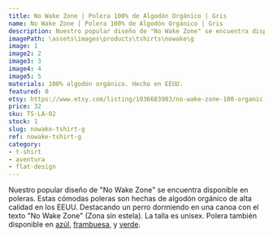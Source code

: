 ```yaml
---
title: No Wake Zone | Polera 100% de Algodón Orgánico | Gris
name: No Wake Zone | Polera 100% de Algodón Orgánico | Gris
description: Nuestro popular diseño de "No Wake Zone" se encuentra disponible en poleras. Estas cómodas poleras son hechas de algodón orgánico de alta calidad en los EEUU. Destacando un perro dormiendo en una canoa con el texto "No Wake Zone" (Zona sin estela).
imagePath: \assets\images\products\tshirts\nowake\g
image: 1
image2: 2
image3: 3
image4: 4
image5: 5
materials: 100% algodón orgánico. Hecho en EEUU.
featured: 0
etsy: https://www.etsy.com/listing/1036683903/no-wake-zone-100-organic-cotton-unisex-t
price: 32
sku: TS-LA-02
stock: 1
slug: nowake-tshirt-g
ref: nowake-tshirt-g
category:
- t-shirt
- aventura
- flat-design
---
```

Nuestro popular diseño de "No Wake Zone" se encuentra disponible en poleras. Estas cómodas poleras son hechas de algodón orgánico de alta calidad en los EEUU. Destacando un perro dormiendo en una canoa con el texto "No Wake Zone" (Zona sin estela). La talla es unisex. Polera también disponible en <a href="/es/products/nowake-tshirt-b" title="No Wake Zone | Polera 100% de Algodón Orgánico | Azúl">azúl</a>, <a href="/es/products/nowake-tshirt-berry" title="No Wake Zone | Polera 100% de Algodón Orgánico | Frambuesa">frambuesa</a>, y <a href="/es/products/nowake-tshirt-moss" title="No Wake Zone | Polera 100% de Algodón Orgánico | Verde">verde</a>.
